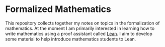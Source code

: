 # Formalized Mathematics

This repository collects together my notes on topics in the formalization of mathematics. At the moment I am primarily interested in learning how to write mathematics using a proof assistant called [Lean](https://github.com/leanprover-community). I aim to develop some material to help introduce mathematics students to Lean.
